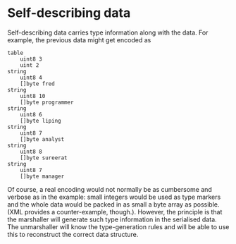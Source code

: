 # Self-describing data

Self-describing data carries type information along with the data. For example, the previous data might get encoded as

    table
        uint8 3
        uint 2
    string
        uint8 4
        []byte fred
    string
        uint8 10 
        []byte programmer
    string
        uint8 6 
        []byte liping
    string
        uint8 7 
        []byte analyst
    string
        uint8 8 
        []byte sureerat
    string
        uint8 7
        []byte manager
    

Of course, a real encoding would not normally be as cumbersome and verbose as in the example: small integers would be used as type markers and the whole data would be packed in as small a byte array as possible. (XML provides a counter-example, though.). 
However, the principle is that the marshaller will generate such type information in the serialised data. The unmarshaller will know the type-generation rules and will be able to use this to reconstruct the correct data structure. 